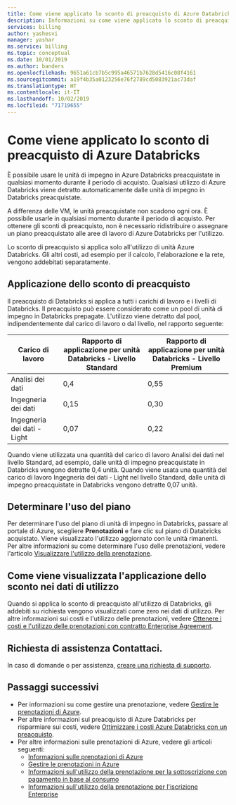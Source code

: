 ```yaml
---
title: Come viene applicato lo sconto di preacquisto di Azure Databricks
description: Informazioni su come viene applicato lo sconto di preacquisto di Azure Databricks all'utilizzo.
services: billing
author: yashesvi
manager: yashar
ms.service: billing
ms.topic: conceptual
ms.date: 10/01/2019
ms.author: banders
ms.openlocfilehash: 9651a61cb7b5c995a46571b7628d5416c08f4161
ms.sourcegitcommit: a19f4b35a0123256e76f2789cd5083921ac73daf
ms.translationtype: HT
ms.contentlocale: it-IT
ms.lasthandoff: 10/02/2019
ms.locfileid: "71719655"
---
```

# <a name="how-azure-databricks-pre-purchase-discount-is-applied"></a>Come viene applicato lo sconto di preacquisto di Azure Databricks

È possibile usare le unità di impegno in Azure Databricks preacquistate in qualsiasi momento durante il periodo di acquisto. Qualsiasi utilizzo di Azure Databricks viene detratto automaticamente dalle unità di impegno in Databricks preacquistate.

A differenza delle VM, le unità preacquistate non scadono ogni ora. È possibile usarle in qualsiasi momento durante il periodo di acquisto. Per ottenere gli sconti di preacquisto, non è necessario ridistribuire o assegnare un piano preacquistato alle aree di lavoro di Azure Databricks per l'utilizzo.

Lo sconto di preacquisto si applica solo all'utilizzo di unità Azure Databricks. Gli altri costi, ad esempio per il calcolo, l'elaborazione e la rete, vengono addebitati separatamente.

## <a name="pre-purchase-discount-application"></a>Applicazione dello sconto di preacquisto

Il preacquisto di Databricks si applica a tutti i carichi di lavoro e i livelli di Databricks. Il preacquisto può essere considerato come un pool di unità di impegno in Databricks prepagate. L'utilizzo viene detratto dal pool, indipendentemente dal carico di lavoro o dal livello, nel rapporto seguente:

| **Carico di lavoro** | **Rapporto di applicazione per unità Databricks - Livello Standard** | **Rapporto di applicazione per unità Databricks - Livello Premium** |
| --- | --- | --- |
| Analisi dei dati | 0,4 | 0,55 |
| Ingegneria dei dati | 0,15 | 0,30 |
| Ingegneria dei dati - Light | 0,07 | 0,22 |

Quando viene utilizzata una quantità del carico di lavoro Analisi dei dati nel livello Standard, ad esempio, dalle unità di impegno preacquistate in Databricks vengono detratte 0,4 unità. Quando viene usata una quantità del carico di lavoro Ingegneria dei dati - Light nel livello Standard, dalle unità di impegno preacquistate in Databricks vengono detratte 0,07 unità.

## <a name="determine-plan-use"></a>Determinare l'uso del piano

Per determinare l'uso del piano di unità di impegno in Databricks, passare al portale di Azure, scegliere **Prenotazioni** e fare clic sul piano di Databricks acquistato. Viene visualizzato l'utilizzo aggiornato con le unità rimanenti. Per altre informazioni su come determinare l'uso delle prenotazioni, vedere l'articolo [Visualizzare l'utilizzo della prenotazione](billing-reservation-apis.md#see-reservation-usage).

## <a name="how-discount-application-shows-in-usage-data"></a>Come viene visualizzata l'applicazione dello sconto nei dati di utilizzo

Quando si applica lo sconto di preacquisto all'utilizzo di Databricks, gli addebiti su richiesta vengono visualizzati come zero nei dati di utilizzo. Per altre informazioni sui costi e l'utilizzo delle prenotazioni, vedere [Ottenere i costi e l'utilizzo delle prenotazioni con contratto Enterprise Agreement](billing-understand-reserved-instance-usage-ea.md).

## <a name="need-help-contact-us"></a>Richiesta di assistenza Contattaci.

In caso di domande o per assistenza, [creare una richiesta di supporto](https://portal.azure.com/#blade/Microsoft_Azure_Support/HelpAndSupportBlade/newsupportrequest).

## <a name="next-steps"></a>Passaggi successivi

- Per informazioni su come gestire una prenotazione, vedere [Gestire le prenotazioni di Azure](billing-manage-reserved-vm-instance.md).
- Per altre informazioni sul preacquisto di Azure Databricks per risparmiare sui costi, vedere [Ottimizzare i costi Azure Databricks con un preacquisto](billing-prepay-databricks-reserved-capacity.md).
- Per altre informazioni sulle prenotazioni di Azure, vedere gli articoli seguenti:
  - [Informazioni sulle prenotazioni di Azure](billing-save-compute-costs-reservations.md)
  - [Gestire le prenotazioni in Azure](billing-manage-reserved-vm-instance.md)
  - [Informazioni sull'utilizzo della prenotazione per la sottoscrizione con pagamento in base al consumo](billing-understand-reserved-instance-usage.md)
  - [Informazioni sull'utilizzo della prenotazione per l'iscrizione Enterprise](billing-understand-reserved-instance-usage-ea.md)

